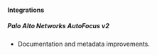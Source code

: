 
#### Integrations
##### Palo Alto Networks AutoFocus v2
- Documentation and metadata improvements. 
